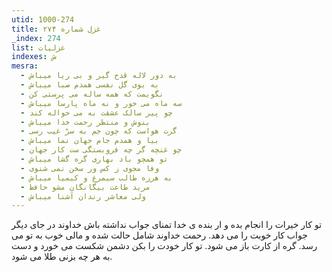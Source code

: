 ```yaml
---
utid: 1000-274
title: غزل شماره ۲۷۴
_index: 274
list: غزلیات
indexes: ش
mesra:
  - به دور لاله قدح گیر و بی ریا میباش
  - به بوی گل نفسی همدم صبا میباش
  - نگویمت که همه ساله می پرستی کن
  - سه ماه می خور و نه ماه پارسا میباش
  - چو پیر سالک عشقت به می حواله کند
  - بنوش و منتظر رحمت خدا میباش
  - گرت هواست که چون جم به سرّ غیب رسی
  - بیا و همدم جام جهان نما میباش
  - چو غنچه گر چه فروبستگی ست کار جهان
  - تو همچو باد بهاری گره گشا میباش
  - وفا مجوی ز کس ور سخن نمی شنوی
  - به هرزه طالب سیمرغ و کیمیا میباش
  - مرید طاعت بیگانگان مشو حافظ
  - ولی معاشر رندان آشنا میباش
---
```

تو کار خیرات را انجام بده و ار بنده ی خدا تمنای جواب نداشته باش خداوند در جای دیگر جواب کار خوبت را می دهد. رحمت خداوند شامل حالت شده و مالی خوب به تو می رسد. گره از کارت باز می شود. تو کار خودت را بکن دشمن شکست می خورد و دست به هر چه بزنی طلا می شود.
